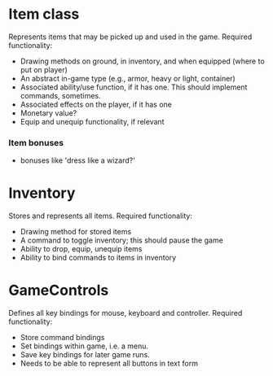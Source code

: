 Item class
===
Represents items that may be picked up and used in the game. Required functionality:

* Drawing methods on ground, in inventory, and when equipped (where to put on player)
* An abstract in-game type (e.g., armor, heavy or light, container)
* Associated ability/use function, if it has one. This should implement commands, sometimes.
* Associated effects on the player, if it has one
* Monetary value?
* Equip and unequip functionality, if relevant

### Item bonuses
+ bonuses like 'dress like a wizard?'

Inventory
=== 
Stores and represents all items. Required functionality:

* Drawing method for stored items
* A command to toggle inventory; this should pause the game
* Ability to drop, equip, unequip items
* Ability to bind commands to items in inventory

GameControls
===
Defines all key bindings for mouse, keyboard and controller. Required functionality:

* Store command bindings
* Set bindings within game, i.e. a menu.
* Save key bindings for later game runs.
* Needs to be able to represent all buttons in text form

